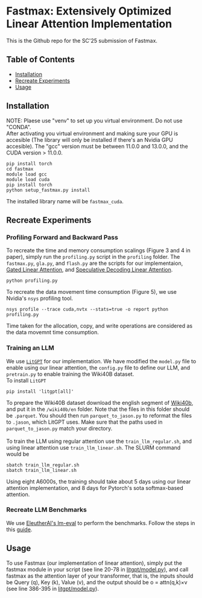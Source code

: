# Fastmax: Extensively Optimized Linear Attention Implementation
This is the Github repo for the SC'25 submission of Fastmax.

## Table of Contents
- [Installation](#installation)
- [Recreate Experiments](#recreate-experiments)
- [Usage](#usage)

## Installation

NOTE: Plaese use "venv" to set up you virtual environment. Do not use "CONDA".<br>
After activating you virtual environment and making sure your GPU is accesible (The library will only be installed if there's an Nvidia GPU accesible). The "gcc" version must be between 11.0.0 and 13.0.0, and the CUDA version > 11.0.0. 

```
pip install torch
cd fastmax
module load gcc
module load cuda
pip install torch
python setup_fastmax.py install
```
The installed library name will be `fastmax_cuda`.

## Recreate Experiments
### Profiling Forward and Backward Pass
To recreate the time and memory consumption scalings (Figure 3 and 4 in paper), simply run the `profiling.py` script in the `profiling` folder. The `fastmax.py`, `gla.py`, and `flash.py` are the scripts for our implementaion, [Gated Linear Attention](https://github.com/berlino/gated_linear_attention), and [Speculative Decoding Linear Attention](https://github.com/GATECH-EIC/Linearized-LLM).
```
python profiling.py
```
To recreate the data movement time consumption (Figure 5), we use Nvidia's `nsys` profiling tool.
```
nsys profile --trace cuda,nvtx --stats=true -o report python profiling.py
```
Time taken for the allocation, copy, and write operations are considered as the data movemnt time consumption.

### Training an LLM
We use [`LitGPT`](https://github.com/Lightning-AI/litgpt) for our implementation. We have modified the `model.py` file to enable using our linear attention, the `config.py` file to define our LLM, and `pretrain.py` to enable training the Wiki40B dataset.<br>
To install `LitGPT`
```
pip install 'litgpt[all]'
```
To prepare the Wiki40B dataset download the english segment of [Wiki40b](https://huggingface.co/datasets/google/wiki40b), and put it in the `/wiki40b/en` folder. Note that the files in this folder should be `.parquet`. You should then run `parquet_to_jason.py` to reformat the files to `.jason`, which LitGPT uses. Make sure that the paths used in `parquet_to_jason.py` match your directory.<br>
<br>
To train the LLM using regular attention use the `train_llm_regular.sh`, and using linear attention use `train_llm_linear.sh`. The SLURM command would be
```
sbatch train_llm_regular.sh
sbatch train_llm_linear.sh
```
Using eight A6000s, the training should take about 5 days using our linear attention implementation, and 8 days for Pytorch's sota softmax-based attention.

### Recreate LLM Benchmarks
We use [EleutherAI's lm-eval](https://github.com/EleutherAI/lm-evaluation-harness) to perform the benchmarks. Follow the steps in this [guide](https://github.com/Lightning-AI/litgpt/blob/main/tutorials/evaluation.md).

## Usage
To use Fastmax (our implementation of linear attention), simply put the fastmax module in your script (see line 20-78 in [litgpt/model.py](https://github.com/armingerami/Fastmax/edit/main/litgpt/model.py)), and call fastmax as the attention layer of your transformer, that is, the inputs should be Query (q), Key (k), Value (v), and the output should be o = attn(q,k)×v (see line 386-395 in [litgpt/model.py](https://github.com/armingerami/Fastmax/edit/main/litgpt/model.py)).
